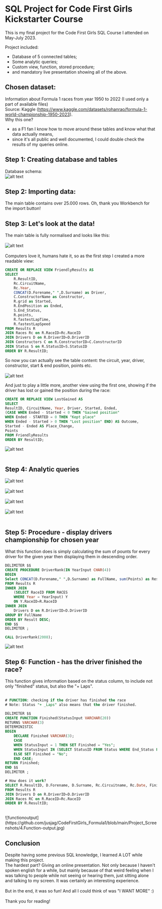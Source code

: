 # SQL Project for Code First Girls Kickstarter Course
This is my final project for the Code First Girls SQL Course I attended on May-July 2023.

Project included:
- Database of 5 connected tables;
- Some analytic queries;
- Custom view, function, stored procedure;
- and mandatory live presentation showing all of the above.

## Chosen dataset:
Information about Formula 1 races from year 1950 to 2022 (I used only a part of available files)<br>
Source: Kaggle (https://www.kaggle.com/datasets/rohanrao/formula-1-world-championship-1950-2023).<br>
Why this one?
- as a F1 fan I know how to move around these tables and know what that data actually means,
- since it's all public and well documented, I could double check the results of my queries online.

## Step 1: Creating database and tables<br>
Database schema:<br>
![alt text](https://github.com/jusjag/CodeFirstGirls_Formula1/blob/main/Project_Screenshots/F1_Schema.jpg)

## Step 2: Importing data:
The main table contains over 25.000 rows. Oh, thank you Workbench for the import button!

## Step 3: Let's look at the data!<br>
The main table is fully normalised and looks like this:<br>
<br>
![alt text](https://github.com/jusjag/CodeFirstGirls_Formula1/blob/main/Project_Screenshots/Results_Table.jpg)
<br><br>
Computers love it, humans hate it, so as the first step I created a more readable view:<br>
```SQL
CREATE OR REPLACE VIEW FriendlyResults AS
SELECT 
	R.ResultID,
    Rc.CircuitName,
    Rc.Year,
    CONCAT(D.Forename," ",D.Surname) as Driver,
    C.ConstructorName as Constructor,
    R.grid as Started,
    R.EndPosition as Ended,
    S.End_Status,
    R.points,
    R.fastestLapTime,
    R.fastestLapSpeed
FROM Results R
JOIN Races Rc on R.RaceID=Rc.RaceID
JOIN Drivers D on R.DriverID=D.DriverID
JOIN Constructors C on R.ConstructorID=C.ConstructorID
JOIN Status S on R.StatusID=S.StatusID
ORDER BY R.ResultID;
```
So now you can actually see the table content: the circuit, year, driver, constructor, start & end position, points etc.<br><br>
![alt text](https://github.com/jusjag/CodeFirstGirls_Formula1/blob/main/Project_Screenshots/1.1.View1-output.jpg)

And just to play a little more, another view using the first one, showing if the driver has lost or gained the position during the race:<br>
```SQL
CREATE OR REPLACE VIEW LostGained AS
SELECT 
ResultID, CircuitName, Year, Driver, Started, Ended, 
(CASE WHEN Ended - Started < 0 THEN "Gained position"
WHEN Ended - STARTED = 0 THEN "Kept place"
WHEN Ended - Started > 0 THEN "Lost position" END) AS Outcome,
Started - Ended AS Place_Change,
Points
FROM FriendlyResults
ORDER BY ResultID;
```
![alt text](Project_Screenshots/1.3.View2-output.jpg)
<br><br>
## Step 4: Analytic queries<br>
![alt text](https://github.com/jusjag/CodeFirstGirls_Formula1/blob/main/Project_Screenshots/2.1.Analysis1-code-output.jpg)
<br><br>
![alt text](https://github.com/jusjag/CodeFirstGirls_Formula1/blob/main/Project_Screenshots/2.2.Analysis2-code-output.jpg)
<br><br>
![alt text](https://github.com/jusjag/CodeFirstGirls_Formula1/blob/main/Project_Screenshots/3.1.Subquery1-code-output.jpg)
<br><br>
![alt text](https://github.com/jusjag/CodeFirstGirls_Formula1/blob/main/Project_Screenshots/3.2.Subquery2-code-output.jpg)
<br><br>

## Step 5: Procedure - display drivers championship for chosen year<br>
What this function does is simply calculating the sum of pounts for every driver for the given year then displaying them in descending order.<br>
```SQL
DELIMITER $$
CREATE PROCEDURE DriverRank(IN YearInput CHAR(4))
BEGIN
Select CONCAT(D.Forename," ",D.Surname) as FullName, sum(Points) as Result
FROM Results R
INNER JOIN
	(SELECT RaceID FROM RACES
	WHERE Year = YearInput) Y
	ON Y.RaceID=R.RaceID
INNER JOIN 
	Drivers D on R.DriverID=D.DriverID
GROUP BY FullName
ORDER BY Result DESC;
END $$
DELIMITER ;

CALL DriverRank(2008);
```
![alt text](https://github.com/jusjag/CodeFirstGirls_Formula1/blob/main/Project_Screenshots/5.Procedure-output.jpg)

## Step 6: Function - has the driver finished the race?<br>
This function gives information based on the status column, to include not only "finished" status, but also the "+ <number> Laps".<br><br>
```SQL
# FUNCTION: checking if the driver has finished the race
# Note: Status "+ _Laps" also means that the driver finished.

DELIMITER $$
CREATE FUNCTION Finished(StatusInput VARCHAR(20))
RETURNS VARCHAR(3)
DETERMINISTIC
BEGIN
	DECLARE Finished VARCHAR(3);
	CASE 
    WHEN StatusInput = 1 THEN SET Finished = "Yes";
    WHEN StatusInput IN (SELECT StatusID FROM Status WHERE End_Status LIKE '%Lap%') THEN SET Finished = "Yes";
    ELSE SET Finished = "No";
    END CASE;
RETURN Finished;
END $$
DELIMITER ;

# How does it work?
SELECT R.ResultID, D.Forename, D.Surname, Rc.Circuitname, Rc.Date, Finished(R.StatusID) as Finished
FROM Results R
JOIN Drivers D on R.DriverID=D.DriverID
JOIN Races RC on R.RaceID=Rc.RaceID
ORDER BY R.ResultID;
```
<br>
![functionoutput](https://github.com/jusjag/CodeFirstGirls_Formula1/blob/main/Project_Screenshots/4.Function-output.jpg)

## Conclusion<br>
Despite having some previous SQL knowledge, I learned A LOT while making this project. <br>
The hardest part? Giving an online presentation. Not only because I haven't spoken english for a while, but mainly because of that weird feeling when I was talking to people while not seeing or hearing them, just sitting alone and talking to my screen. It was certainly an interesting experience.<br>
<br>
But in the end, it was so fun! And all I could think of was "I WANT MORE" :)<br>
<br>
Thank you for reading!
